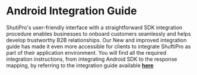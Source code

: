 # Android Integration Guide

ShutiPro's user-friendly interface with a straightforward SDK integration procedure enables businesses to onboard customers seamlessly and helps develop trustworthy B2B relationships. Our New and improved integration guide has made it even more accessible for clients to integrate ShuftiPro as part of their application environment. You will find all the required integration instructions, from integrating Android SDK to the response mapping, by referring to the integration guide available **[here](https://developers.shuftipro.com/mobile/platforms/android-sdk)**
